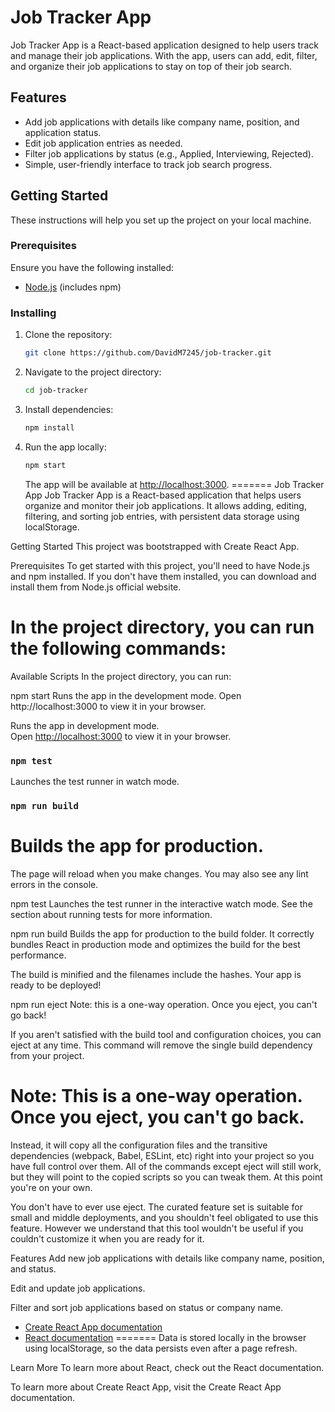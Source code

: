 
# Job Tracker App

Job Tracker App is a React-based application designed to help users track and manage their job applications. With the app, users can add, edit, filter, and organize their job applications to stay on top of their job search.

## Features

- Add job applications with details like company name, position, and application status.
- Edit job application entries as needed.
- Filter job applications by status (e.g., Applied, Interviewing, Rejected).
- Simple, user-friendly interface to track job search progress.

## Getting Started

These instructions will help you set up the project on your local machine.

### Prerequisites

Ensure you have the following installed:

- [Node.js](https://nodejs.org/) (includes npm)
  
### Installing

1. Clone the repository:
    ```bash
    git clone https://github.com/DavidM7245/job-tracker.git
    ```

2. Navigate to the project directory:
    ```bash
    cd job-tracker
    ```

3. Install dependencies:
    ```bash
    npm install
    ```

4. Run the app locally:
    ```bash
    npm start
    ```

    The app will be available at [http://localhost:3000](http://localhost:3000).
=======
Job Tracker App
Job Tracker App is a React-based application that helps users organize and monitor their job applications. It allows adding, editing, filtering, and sorting job entries, with persistent data storage using localStorage.

Getting Started
This project was bootstrapped with Create React App.

Prerequisites
To get started with this project, you'll need to have Node.js and npm installed. If you don't have them installed, you can download and install them from Node.js official website.

In the project directory, you can run the following commands:
=======
Available Scripts
In the project directory, you can run:

npm start
Runs the app in the development mode.
Open http://localhost:3000 to view it in your browser.

Runs the app in development mode.\
Open [http://localhost:3000](http://localhost:3000) to view it in your browser.

### `npm test`

Launches the test runner in watch mode.

### `npm run build`

Builds the app for production.
=======
The page will reload when you make changes.
You may also see any lint errors in the console.

npm test
Launches the test runner in the interactive watch mode.
See the section about running tests for more information.

npm run build
Builds the app for production to the build folder.
It correctly bundles React in production mode and optimizes the build for the best performance.

The build is minified and the filenames include the hashes.
Your app is ready to be deployed!

npm run eject
Note: this is a one-way operation. Once you eject, you can't go back!

If you aren't satisfied with the build tool and configuration choices, you can eject at any time. This command will remove the single build dependency from your project.

**Note**: This is a one-way operation. Once you eject, you can't go back.
=======
Instead, it will copy all the configuration files and the transitive dependencies (webpack, Babel, ESLint, etc) right into your project so you have full control over them. All of the commands except eject will still work, but they will point to the copied scripts so you can tweak them. At this point you're on your own.

You don't have to ever use eject. The curated feature set is suitable for small and middle deployments, and you shouldn't feel obligated to use this feature. However we understand that this tool wouldn't be useful if you couldn't customize it when you are ready for it.

Features
Add new job applications with details like company name, position, and status.

Edit and update job applications.

Filter and sort job applications based on status or company name.

- [Create React App documentation](https://facebook.github.io/create-react-app/docs/getting-started)
- [React documentation](https://reactjs)
=======
Data is stored locally in the browser using localStorage, so the data persists even after a page refresh.

Learn More
To learn more about React, check out the React documentation.

To learn more about Create React App, visit the Create React App documentation.
